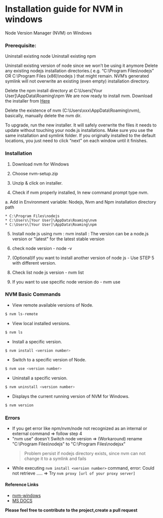 # Installation guide for NVM in windows
Node Version Manager (NVM) on Windows

### Prerequisite:

Uninstall existing node
Uninstall existing npm

Uninstall existing version of node since we won’t be using it anymore
Delete any existing nodejs installation directories.( e.g. “C:\Program Files\nodejs” OR C:\Program Files (x86)\nodejs ) that might remain. NVM’s generated symlink will not overwrite an existing (even empty) installation directory.

Delete the npm install directory at C:\Users\[Your User]\AppData\Roaming\npm We are now ready to install nvm. Download the installer from [Here](https://github.com/coreybutler/nvm/releases)

Delete the existence of nvm (C:\Users\xxx\AppData\Roaming\nvm), basically, manually delete the nvm dir.

To upgrade, run the new installer. It will safely overwrite the files it needs to update without touching your node.js installations. Make sure you use the same installation and symlink folder. If you originally installed to the default locations, you just need to click “next” on each window until it finishes.


### Installation

 1. Download nvm for Windows

 2. Choose nvm-setup.zip

 3. Unzip & click on installer.

 4. Check if nvm properly installed, In new command prompt type nvm.

 a. Add in Environment variable: 
    Nodejs, Nvm and Npm installation directory path

    * C:\Program Files\nodejs 
    * C:\Users\[Your User]\AppData\Roaming\nvm
    * C:\Users\[Your User]\AppData\Roaming\npm

 5. Install node js using nvm : nvm install <version> : The version can be a node.js version or "latest" for the latest stable version

 6. check node version - node -v 

 7. (Optional)If you want to install another version of node js - Use STEP 5 with different version.

 8. Check list node js version - nvm list

 9. If you want to use specific node version do - nvm use <version>


###  NVM Basic Commands

+ View remote available versions of Node.

```sh
$ nvm ls-remote
```

+ View local installed versions.

```sh
$ nvm ls
```

+ Install a specific version.

```sh
$ nvm install <version number>
```

+ Switch to a specific version of Node.

```sh
$ nvm use <version number>
```

+ Uninstall a specific version.

```sh
$ nvm uninstall <version number>
```

+ Displays the current running version of NVM for Windows.

```sh
$ nvm version 
```

### Errors
  - If you get error like npm/nvm/node not recognized as an internal or external command => follow step 4
  - "nvm use" doesn't Switch node version => (Workaround) rename "C:\Program Files\nodejs" to "C:\Program Files\nodejsx"
    > Problem persist if nodejs directory exists, since nvm can not change it to a symlink and fails
  - While executing `nvm install <version number>` command, error: Could not retrieve ..... => Try `nvm proxy [url of your proxy server]`
    

#### Reference Links

* [nvm-windows]
* [MS DOCS]

[nvm-windows]: https://digitaldrummerj.me/windows-running-multiple-versions-of-node/
[MS DOCS]: https://docs.microsoft.com/en-us/windows/nodejs/setup-on-windows


**Please feel free to contribute to the project,create a pull request**


